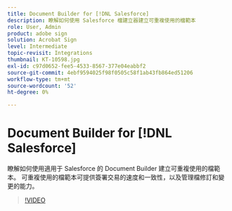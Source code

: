 ```yaml
---
title: Document Builder for [!DNL Salesforce]
description: 瞭解如何使用 Salesforce 檔建立器建立可重複使用的檔範本
role: User, Admin
product: adobe sign
solution: Acrobat Sign
level: Intermediate
topic-revisit: Integrations
thumbnail: KT-10598.jpg
exl-id: c97d0652-fee5-4533-8567-377e04eabbf2
source-git-commit: 4ebf9594025f98f0505c58f1ab43fb864ed51206
workflow-type: tm+mt
source-wordcount: '52'
ht-degree: 0%

---
```


# Document Builder for [!DNL Salesforce]

瞭解如何使用適用于 Salesforce 的 Document Builder 建立可重複使用的檔範本。 可重複使用的檔範本可提供簽署交易的速度和一致性，以及管理檔修訂和變更的能力。

>[!VIDEO](https://video.tv.adobe.com/v/3409414?quality=12&learn=on&hidetitle=true)
